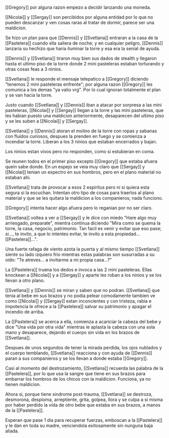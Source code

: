 [[Gregory]] por alguna razon empezo a decidir lanzando una moneda.

[[Nicolai]] y [[Sergay]] son percibidos por alguna entidad por lo que no pueden descanzar y ven cosas raras al tratar de dormir, parece ser una maldicion.

Se hizo un plan para que [[Dennis]] y [[Svetlana]] entraran a la casa de la [[Pastelera]] cuando ella saliera de noche; y en cualquier peligro, [[Dennis]] lanzaria su hechizo que haria iluminar la torre y esa era la senial de ayuda.

[[Dennis]] y [[Svetlana]] tiraron muy bien sus dados de stealth y llegaron hasta el ultimo piso de la torre donde 2 mini pasteleras estaban torturando y otras cosas feas a 3 ninios.

[[Svetlana]] le responde el mensaje telepatico a [[Gregory]] diciendo "tenemos 2 mini pasteleras enfrente"; por alguna razon [[Gregory]] les comunica a los demas "ya valio vrg". Por lo cual ignoran totalmente el plan y se van hacia la torre.

Justo cuando [[Svetlana]] y [[Dennis]] iban a atacar por sorpresa a las mini pasteleras, [[Nicolai]] y [[Sergay]] llegan a la torre y las mini pasteleras, que les habian puesto una maldicion anteriormente, desaparecen del ultimo piso y se les suben a [[Nicolai]] y [[Sergay]].

[[Svetlana]] y [[Dennis]] atoran el molino de la torre con ropas y sabanas con fluidos curiosos, despues la prenden en fuego y se comienza a incendiar la torre. Liberan a los 3 ninios que estaban encerrados y bajan.

Los ninios estan vivos pero no responden, como si estubieran en coma.

Se reunen todos en el primer piso excepto [[Gregory]] que estaba afuera quein sabe donde. En un espejo se veia muy claro que [[Sergay]] y [[Nicolai]] tenian un expectro en sus hombros, pero en el plano material no estaban ahi.

[[Svetlana]] trata de provocar a esos 2 espiritus pero ni si quiera esta segura si la escuchan. Intentan otro tipo de cosas para traerlos al plano material y que se les quitara la maldicion a los companieros; nada funciono.

[[Gregory]] intenta hacer algo afuera pero lo reganian por no ser claro.

[[Svetlana]] voltea a ver a [[Sergay]] y le dice con miedo "Hare algo muy arriesgado, preparate", mientra continua diciendo "Mira como se quema la torre, la casa, negocio, patrimonio. Tan facil es venir y evitar que eso pase; si..., te invito, a que lo intentes evitar, te invito a esta propiedad... [[Pastelera]]...".

Una fuerte rafaga de viento azota la puerta y al mismo tiempo [[Svetlana]] siente su lado izquiero frio mientras estas palabras son susurradas a su oido: "Te atreves... a invitarme a mi propia casa...?"

La [[Pastelera]] truena los dedos e invoca a las 2 mini pasteleras. Ellas knockean a [[Nicolai]] y a [[Sergay]] y aparte les roban a los ninios y se los llevan a otro plano.

[[Svetlana]] y [[Dennis]] se miran y saben que no podran. [[Svetlana]] que tenia al bebe en sus brazos y no podia pelear comodamente tambien ve como [[Nicolai]] y [[Sergay]] estan inconcientes y con tristeza, rabia e impotencia le ofrece a la [[Pastelera]] salvar su patrimonio y apagar el incendio de arriba.

La [[Pastelera]] se acerca a ella, comienza a acariciar la cabeza del bebe y dice "Una vida por otra vida" mientras le aplasta la cabeza con una sola mano y desaparece, dejando el cuerpo sin vida en los brazos de [[Svetlana]].

Despues de unos segundos de tener la mirada perdida, los ojos nublados y el cuerpo temblando, [[Svetlana]] reacciona y con ayuda de [[Dennis]] paran a sus companieros y se los llevan a donde estaba [[Gregory]].

Casi al momento del destrozamiento, [[Svetlana]] recuerda las palabra de la [[Pastelera]], por lo que usa la sangre que tiene en sus brazos para embarrar los hombros de los chicos con la maldicion. Funciona, ya no tienen maldicion.

Ahora si, porque tiene sindrome post-trauma, [[Svetlana]] se destroza, desmorona, desploma, arreptiente, grita, golpea, llora y se culpa a si misma por haber perdido la vida de otro bebe que estaba en sus brazos, a manos de la [[Pastelera]].

Esperan que pase 1 dia para recuperar fuerzas, emboscan a la [[Pastelera]] y le dan en toda su madre, venciendola exitosamente sin nunguna baja aliada.

